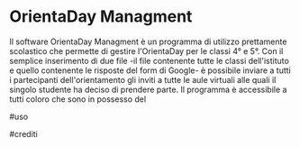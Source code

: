 # OrientaDay Managment
Il software OrientaDay Managment è un programma di utilizzo prettamente scolastico che permette di gestire l'OrientaDay per le classi 4° e 5°. 
Con il semplice inserimento di due file -il file contenente tutte le classi dell'istituto e quello contenente le risposte del form di Google- è possibile inviare a 
tutti i partecipanti dell'orientamento gli inviti a tutte le aule virtuali alle quali il singolo studente ha deciso di prendere parte. 
Il programma è accessibile a tutti coloro che sono in possesso del 

#uso

#crediti
